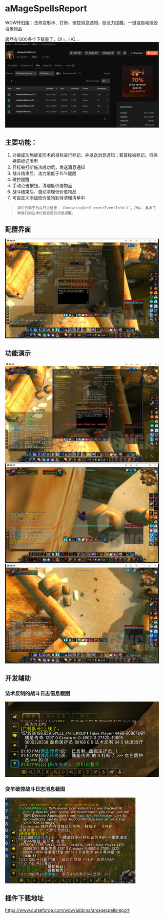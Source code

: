 # aMageSpellsReport

WOW怀旧服：法师变形术、打断、破控消息通知，低法力提醒，一键或自动摧毁垃圾物品

居然有1300多个下载量了，O(∩_∩)O...
![](source/Snipaste_2024-10-29_00-56-40.jpg)

## 主要功能：

1. 对被成功施放变形术的目标进行标记，并发送消息通知；若目标被标记，将保持原标记类型
2. 目标被打断施法成功后，发送消息通知
3. 战斗结束后，法力值低于15%提醒
4. 破控提醒
5. 手动点击按钮，清理低价值物品
6. 战斗结束后，自动清理低价值物品
7. 可自定义添加低价值物到待清理清单中
  >     插件依赖于战斗日志信息：`CombatLogGetCurrentEventInfo()`，所以：奥术飞弹类引到法术打断后没有消息提醒。

## 配置界面

![](source/image01.jpg)

## 功能演示

![](source/image02.jpg)
![](source/image03.jpg)
![](source/image04.jpg)


## 开发辅助

### 法术反制的战斗日志信息截图

![](source/image20191025130420.png)

### 变羊破控战斗日志消息截图

![](source/image20191105102132.png)

## 插件下载地址

https://www.curseforge.com/wow/addons/amagespellsreport